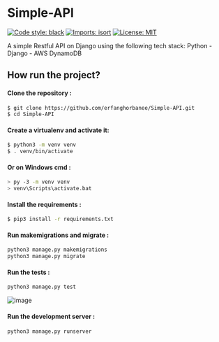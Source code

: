 # Simple-API

[![Code style: black](https://img.shields.io/badge/code%20style-black-000000.svg)](https://github.com/psf/black)
[![Imports: isort](https://img.shields.io/badge/%20imports-isort-%231674b1?style=flat&labelColor=ef8336)](https://pycqa.github.io/isort/)
[![License: MIT](https://img.shields.io/badge/License-MIT-blue.svg)](https://opensource.org/licenses/MIT)

 A simple Restful API on Django using the following tech stack: Python - Django - AWS DynamoDB


## How run the project?


#### Clone the repository :
```bash
$ git clone https://github.com/erfanghorbanee/Simple-API.git
$ cd Simple-API
```

#### Create a virtualenv and activate it:
 ```bash
$ python3 -m venv venv
$ . venv/bin/activate
```

#### Or on Windows cmd : 
 ```bash
> py -3 -m venv venv
> venv\Scripts\activate.bat
```

#### Install the requirements :
```bash
$ pip3 install -r requirements.txt
```

####  Run makemigrations and migrate :
```bash
python3 manage.py makemigrations
python3 manage.py migrate
```

#### Run the tests :
```bash
python3 manage.py test
```

![image](https://user-images.githubusercontent.com/49264993/169146251-ebef4c57-8e4b-49a1-8717-8716b390de5d.png)


#### Run the development server :
```bash
python3 manage.py runserver
```

